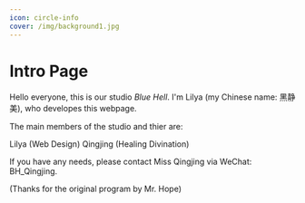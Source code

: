 ```yaml
---
icon: circle-info
cover: /img/background1.jpg 
---
```


# Intro Page

Hello everyone, this is our studio <i>Blue Hell</i>. I'm Lilya (my Chinese name: 黑静美), who developes this webpage.

The main members of the studio and thier  are:

Lilya (Web Design) 
Qingjing (Healing Divination)

If you have any needs, please contact Miss Qingjing via WeChat: BH_Qingjing.





(Thanks for the original program by Mr. Hope)
